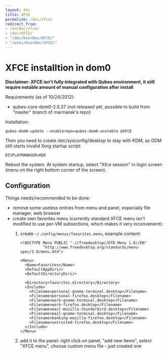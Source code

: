 ```yaml
---
layout: doc
title: XFCE
permalink: /doc/xfce/
redirect_from:
- /en/doc/xfce/
- /doc/XFCE/
- "/doc/UserDoc/XFCE/"
- "/wiki/UserDoc/XFCE/"
---
```


XFCE installtion in dom0
========================

**Disclaimer: XFCE isn't fully integrated with Qubes environment, it still require notable amount of manual configuration after install**

Requirements (as of 10/24/2012):

-   qubes-core-dom0-2.0.37 (not released yet, possible to build from "master" branch of marmarek's repo)

Installation:

    qubes-dom0-update --enablerepo=qubes-dom0-unstable @XFCE

Then you need to create /etc/sysconfig/desktop to stay with KDM, as GDM still starts invalid Xorg startup script:

    DISPLAYMANAGER=KDE

Reboot the system. At system startup, select "Xfce session" in login screen (menu on the right bottom corner of the screen).

Configuration
-------------

Things needs/recommended to be done:

-   remove some useless entries from menu and panel, especially file manager, web browser
-   create own favorites menu (currently standard XFCE menu isn't modified to use per-VM subsections, which makes it very inconvenient):
    1.  create `~/.config/menus/favorites.menu`, example content:

        ~~~
        <!DOCTYPE Menu PUBLIC "-//freedesktop//DTD Menu 1.0//EN"
                  "http://www.freedesktop.org/standards/menu-spec/1.0/menu.dtd">

        <Menu>
          <Name>Favorites</Name>
          <DefaultAppDirs/>
          <DefaultDirectoryDirs/>

          <Directory>favorites.directory</Directory>
          <Include>
            <Filename>personal-gnome-terminal.desktop</Filename>
            <Filename>personal-firefox.desktop</Filename>
            <Filename>work-gnome-terminal.desktop</Filename>
            <Filename>work-firefox.desktop</Filename>
            <Filename>mail-mozilla-thunderbird.desktop</Filename>
            <Filename>mail-gnome-terminal.desktop</Filename>
            <Filename>banking-mozilla-firefox.desktop</Filename>
            <Filename>untrusted-firefox.desktop</Filename>
          </Include>
        </Menu>
        ~~~

    2.  add it to the panel: right click on panel, "add new items", select "XFCE menu", choose custom menu file - just created one
